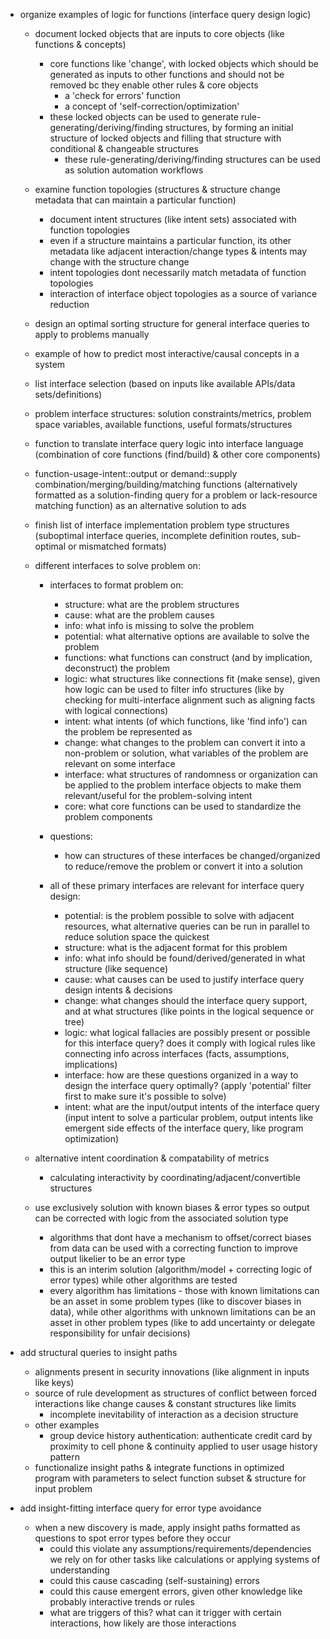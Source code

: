   - organize examples of logic for functions (interface query design logic)

    - document locked objects that are inputs to core objects (like functions & concepts)
      - core functions like 'change', with locked objects which should be generated as inputs to other functions and should not be removed bc they enable other rules & core objects
        - a 'check for errors' function
        - a concept of 'self-correction/optimization'
      - these locked objects can be used to generate rule-generating/deriving/finding structures, by forming an initial structure of locked objects and filling that structure with conditional & changeable structures
        - these rule-generating/deriving/finding structures can be used as solution automation workflows

    - examine function topologies (structures & structure change metadata that can maintain a particular function)
      - document intent structures (like intent sets) associated with function topologies
      - even if a structure maintains a particular function, its other metadata like adjacent interaction/change types & intents may change with the structure change
      - intent topologies dont necessarily match metadata of function topologies
      - interaction of interface object topologies as a source of variance reduction

    - design an optimal sorting structure for general interface queries to apply to problems manually
    - example of how to predict most interactive/causal concepts in a system
    - list interface selection (based on inputs like available APIs/data sets/definitions)
    - problem interface structures: solution constraints/metrics, problem space variables, available functions, useful formats/structures
    - function to translate interface query logic into interface language (combination of core functions (find/build) & other core components)
    - function-usage-intent::output or demand::supply combination/merging/building/matching functions (alternatively formatted as a solution-finding query for a problem or lack-resource matching function) as an alternative solution to ads
    - finish list of interface implementation problem type structures (suboptimal interface queries, incomplete definition routes, sub-optimal or mismatched formats) 

    - different interfaces to solve problem on:
      - interfaces to format problem on:
        - structure: what are the problem structures
        - cause: what are the problem causes
        - info: what info is missing to solve the problem
        - potential: what alternative options are available to solve the problem
        - functions: what functions can construct (and by implication, deconstruct) the problem
        - logic: what structures like connections fit (make sense), given how logic can be used to filter info structures (like by checking for multi-interface alignment such as aligning facts with logical connections)
        - intent: what intents (of which functions, like 'find info') can the problem be represented as
        - change: what changes to the problem can convert it into a non-problem or solution, what variables of the problem are relevant on some interface
        - interface: what structures of randomness or organization can be applied to the problem interface objects to make them relevant/useful for the problem-solving intent
        - core: what core functions can be used to standardize the problem components
      - questions:
        - how can structures of these interfaces be changed/organized to reduce/remove the problem or convert it into a solution

      - all of these primary interfaces are relevant for interface query design:
        - potential: is the problem possible to solve with adjacent resources, what alternative queries can be run in parallel to reduce solution space the quickest
        - structure: what is the adjacent format for this problem
        - info: what info should be found/derived/generated in what structure (like sequence)
        - cause: what causes can be used to justify interface query design intents & decisions
        - change: what changes should the interface query support, and at what structures (like points in the logical sequence or tree)
        - logic: what logical fallacies are possibly present or possible for this interface query? does it comply with logical rules like connecting info across interfaces (facts, assumptions, implications)
        - interface: how are these questions organized in a way to design the interface query optimally? (apply 'potential' filter first to make sure it's possible to solve)
        - intent: what are the input/output intents of the interface query (input intent to solve a particular problem, output intents like emergent side effects of the interface query, like program optimization)

    - alternative intent coordination & compatability of metrics
      - calculating interactivity by coordinating/adjacent/convertible structures
    - use exclusively solution with known biases & error types so output can be corrected with logic from the associated solution type
      - algorithms that dont have a mechanism to offset/correct biases from data can be used with a correcting function to improve output likelier to be an error type
      - this is an interim solution (algorithm/model + correcting logic of error types) while other algorithms are tested
      - every algorithm has limitations - those with known limitations can be an asset in some problem types (like to discover biases in data), while other algorithms with unknown limitations can be an asset in other problem types (like to add uncertainty or delegate responsibility for unfair decisions)

  - add structural queries to insight paths
    - alignments present in security innovations (like alignment in inputs like keys)
    - source of rule development as structures of conflict between forced interactions like change causes & constant structures like limits
      - incomplete inevitability of interaction as a decision structure
    - other examples  
      - group device history authentication: authenticate credit card by proximity to cell phone & continuity applied to user usage history pattern
    - functionalize insight paths & integrate functions in optimized program with parameters to select function subset & structure for input problem

  - add insight-fitting interface query for error type avoidance
    - when a new discovery is made, apply insight paths formatted as questions to spot error types before they occur
      - could this violate any assumptions/requirements/dependencies we rely on for other tasks like calculations or applying systems of understanding
      - could this cause cascading (self-sustaining) errors
      - could this cause emergent errors, given other knowledge like probably interactive trends or rules
      - what are triggers of this? what can it trigger with certain interactions, how likely are those interactions
